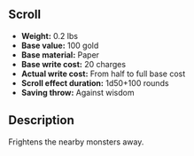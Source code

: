 ## Scroll

- **Weight:** 0.2 lbs
- **Base value:** 100 gold
- **Base material:** Paper
- **Base write cost:** 20 charges
- **Actual write cost:** From half to full base cost
- **Scroll effect duration:** 1d50+100 rounds
- **Saving throw:** Against wisdom

## Description

Frightens the nearby monsters away.
